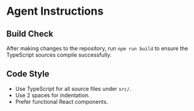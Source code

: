# Agent Instructions

## Build Check
After making changes to the repository, run `npm run build` to ensure the TypeScript sources compile successfully.

## Code Style
- Use TypeScript for all source files under `src/`.
- Use 2 spaces for indentation.
- Prefer functional React components.
